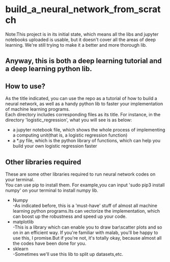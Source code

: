 build_a_neural_network_from_scratch
================
Note:This project is in its initial state, which means all the libs and jupyter notebooks uploaded is usable, but it doesn't cover all the areas of deep learning. We're still trying to make it a better and more thorough lib.  

Anyway, this is both a deep learning tutorial and a deep learning python lib.  
-------

## How to use?
As the title indicated, you can use the repo as a tutorial of how to build a neural network, as well as a handy python lib to faster your implementation of machine learning programs.    
Each directory includes corresponding files as its title. For instance, in the directory 'logistic_regression', what you will see is as below:  
* a jupyter notebook file, which shows the whole process of implementing a computing unit(that is, a logistic regression function)
* a *.py file, which is the python library of functions, which can help you build your own logistic regression faster

## Other libraries required
These are some other libraries required to run neural network codes on your terminal.  
You can use pip to install them. For example,you can input 'sudo pip3 install numpy' on your terminal to install numpy lib.  
* Numpy  
-As indicated before, this is a 'must-have' stuff of almost all machine learning python programs.Its can vectorize the implementation, which can boost up the robustness and speed up your code.
* matplotlib  
-This is a library which can enable you to draw bar\scatter plots and so on in an efficient way. If you're familiar with malab, you'll be happy to use this, I promise.But if you're not, it's totally okay, because almost all the codes have been done for you.
* sklearn  
-Sometimes we'll use this lib to split up datasets,etc.
